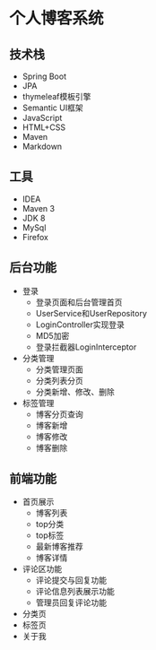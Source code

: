 # 个人博客系统

## 技术栈

- Spring Boot
- JPA
- thymeleaf模板引擎
- Semantic UI框架
- JavaScript
- HTML+CSS
- Maven
- Markdown


## 工具

- IDEA
- Maven 3
- JDK 8
- MySql
- Firefox



## 后台功能

- 登录
  - 登录页面和后台管理首页
  - UserService和UserRepository
  - LoginController实现登录
  - MD5加密
  - 登录拦截器LoginInterceptor
- 分类管理
  - 分类管理页面
  - 分类列表分页
  - 分类新增、修改、删除
- 标签管理
  - 博客分页查询
  - 博客新增
  - 博客修改
  - 博客删除



## 前端功能

- 首页展示
  - 博客列表
  - top分类
  - top标签
  - 最新博客推荐
  - 博客详情
- 评论区功能
  - 评论提交与回复功能
  - 评论信息列表展示功能
  - 管理员回复评论功能
- 分类页
- 标签页
- 关于我
